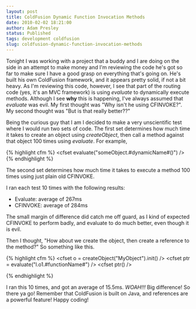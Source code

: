 ```yaml
---
layout: post
title: ColdFusion Dynamic Function Invocation Methods
date: 2010-02-02 18:21:00
author: Adam Presley
status: Published
tags: development coldfusion
slug: coldfusion-dynamic-function-invocation-methods
---
```


Tonight I was working with a project that a buddy and I are doing on the
side in an attempt to make money and I'm reviewing the code he's got so
far to make sure I have a good grasp on everything that's going on. He's
built his own ColdFusion framework, and it appears pretty solid, if not
a bit heavy. As I'm reviewing this code, however, I see that part of the
routing code (yes, it's an MVC framework) is using *evaluate* to
dynamically execute methods. Although I see **why** this is
happening, I've always assumed that *evaluate* was evil. My first
thought was "Why isn't he using CFINVOKE?". My second thought was "But
is that really better??"  
  
Being the curious guy that I am I decided to make a very unscientific
test where I would run two sets of code. The first set determines how
much time it takes to create an object using *createObject*, then call
a method against that object 100 times using *evaluate*. For example,  

{% highlight cfm %}
<cfset evaluate("someObject.#dynamicName#()") />
{% endhighlight %}

The second set determines how much time it takes to execute a method 100
times using just plain old CFINVOKE.  
  
I ran each test 10 times with the following results:  
  
* Evaluate: average of 267ms  
* CFINVOKE: average of 284ms  
  
The small margin of difference did catch me off guard, as I kind of
expected CFINVOKE to perform badly, and evaluate to do much better, even
though it is evil.  
  
Then I thought, "How about we create the object, then create a reference
to the method?" So something like this.  

{% highlight cfm %}
<cfset start = getTickCount() />
<cfset functionName = "test" />
<cfset o = createObject("MyObject").init() />
<cfset ptr = evaluate("l.o1.#functionName#") />
<cfloop from="1" to="100" index="l.i">
	<cfset ptr() />
</cfloop>

<cfset end = getTickCount() />  
{% endhighlight %}

I ran this 10 times, and got an average of 15.5ms. *WOAH!!!* Big
difference! So there ya go! Remember that ColdFusion is built on Java,
and references are a powerful feature! Happy coding!
